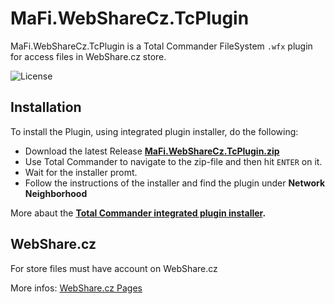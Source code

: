 
# MaFi.WebShareCz.TcPlugin

MaFi.WebShareCz.TcPlugin is a Total Commander FileSystem `.wfx` plugin for access files in WebShare.cz store.

![License](https://img.shields.io/github/license/ficnar/WebShareCz.TcPlugin.svg)

## Installation 

To install the Plugin, using integrated plugin installer, do the following:
 * Download the latest Release [**MaFi.WebShareCz.TcPlugin.zip**](https://github.com/ficnar/WebShareCz.TcPlugin/releases)
 * Use Total Commander to navigate to the zip-file and then hit `ENTER` on it.
 * Wait for the installer promt.
 * Follow the instructions of the installer and find the plugin under **Network Neighborhood**

More abaut the **[Total Commander integrated plugin installer](https://www.ghisler.ch/wiki/index.php/Plugin#Installation_using_Total_Commander.27s_integrated_plugin_installer).**


## WebShare.cz

For store files must have account on WebShare.cz

More infos: [WebShare.cz Pages](https://webshare.cz)
